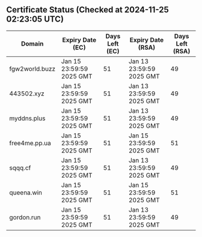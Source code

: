 ## Certificate Status (Checked at 2024-11-25 02:23:05 UTC)
| Domain | Expiry Date (EC) | Days Left (EC) | Expiry Date (RSA) | Days Left (RSA) |
|--------|-------------------|----------------|--------------------|--------------------|
| fgw2world.buzz | Jan 15 23:59:59 2025 GMT | 51 | Jan 13 23:59:59 2025 GMT | 49 |
| 443502.xyz | Jan 15 23:59:59 2025 GMT | 51 | Jan 13 23:59:59 2025 GMT | 49 |
| myddns.plus | Jan 15 23:59:59 2025 GMT | 51 | Jan 13 23:59:59 2025 GMT | 49 |
| free4me.pp.ua | Jan 15 23:59:59 2025 GMT | 51 | Jan 15 23:59:59 2025 GMT | 51 |
| sqqq.cf | Jan 15 23:59:59 2025 GMT | 51 | Jan 13 23:59:59 2025 GMT | 49 |
| queena.win | Jan 15 23:59:59 2025 GMT | 51 | Jan 15 23:59:59 2025 GMT | 51 |
| gordon.run | Jan 15 23:59:59 2025 GMT | 51 | Jan 13 23:59:59 2025 GMT | 49 |
